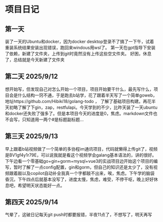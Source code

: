 # 项目日记
## 第一天
装了一天的Ubuntu和docker，因为docker desktop登录不了搞了一下午，试着重装系统结果安装出现错误，跑回来windous用wsl了。
第一天在gpt指导下安装了依赖，新建了文件夹，上传到git时竟然没有上传这些空文件夹。
好困，休息了，总结就是今天新建了文件夹
## 第二天 2025/9/12
想开始写，但发现自己对怎么开始一个项目，项目开始要干什么，最先写什么，项目会是什么结构一窍不通，于是跑去b站学，花了跟着半天写了一个简单goweb，地址https://github.com/Hibiki18/golang-todo ，
了解了基础项目构建。再花半天初略了解了下gin，zap，restfulapi。今天学到的不少，比昨天装了一天ubuntu和docker还失败了强多了。但是本项目今天的进度是0，焦虑。markdown文件也不会写，只知道用一两个#是标题副标题...
## 第三天 2025/9/13
早上跟着b站视频做了一个简单的多协程im通讯项目，代码就懒得上传git了，视频是BV1gf4y1r79E，可以说我就是看这个视频学会galang基本语法的，讲的很好。下午边看一个零基础go+gin+gorm+mysql+vue3的实战项目边开始这个项目的编写，暂时了解了一点config配置，gin和gorm，但自己的知识还是太少了，没有视频跟着敲以及copilot自动补全我真一个字都敲不出来，唉，焦虑。下午学的脑袋昏沉，下午四点后就基本没写了，进度太慢，焦虑，难受，不停干呕，晚上好好休息吧，希望明天状态能好一点。
## 第四天 2025/9/14
气晕了，这破日记每天git push时都要报错，半夜11点了，不想写了，明天再写
